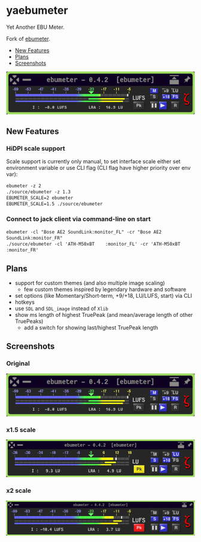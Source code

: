 yaebumeter
==========

Yet Another EBU Meter.

Fork of [ebumeter](https://kokkinizita.linuxaudio.org/linuxaudio/ebumeter-doc/quickguide.html).


* [New Features](#new-features "")
* [Plans](#plans "")
* [Screenshots](#screenshots "")


![preview](https://github.com/actionless/ebumeter-hidpi/raw/master/screenshots/scale1.png)


## New Features

### HiDPI scale support

Scale support is currently only manual, to set interface scale either
set environment variable or use CLI flag
(CLI flag have higher priority over env var):

```console
ebumeter -z 2
./source/ebumeter -z 1.3
EBUMETER_SCALE=2 ebumeter
EBUMETER_SCALE=1.5 ./source/ebumeter

```

### Connect to jack client via command-line on start

```console
ebumeter -cl "Bose AE2 SoundLink:monitor_FL" -cr "Bose AE2 SoundLink:monitor_FR"
./source/ebumeter -cl 'ATH-M50xBT    :monitor_FL' -cr 'ATH-M50xBT    :monitor_FR'
```


## Plans

 - support for custom themes (and also multiple image scaling)
   - few custom themes inspired by legendary hardware and software
 - set options (like Momentary/Short-term, +9/+18, LU/LUFS, start) via CLI
 - hotkeys
 - use `SDL` and `SDL_image` instead of `Xlib`
 - show ms length of highest TruePeak (and mean/average length of other TruePeaks)
   - add a switch for showing last/highest TruePeak length


## Screenshots

### Original
![preview](https://github.com/actionless/ebumeter-hidpi/raw/master/screenshots/scale1.png)

### x1.5 scale
![preview_scale1.5](https://github.com/actionless/ebumeter-hidpi/raw/master/screenshots/scale1.5.png)

### x2 scale
![preview_scale2](https://github.com/actionless/ebumeter-hidpi/raw/master/screenshots/scale2.png)
